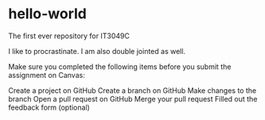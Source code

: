 # hello-world
The first ever repository for IT3049C

I like to procrastinate. I am also double jointed as well.


Make sure you completed the following items before you submit the assignment on Canvas:

 Create a project on GitHub
 Create a branch on GitHub
 Make changes to the branch
 Open a pull request on GitHub
 Merge your pull request
 Filled out the feedback form (optional)
